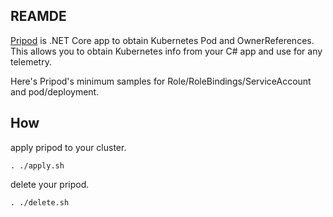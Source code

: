 ## REAMDE

[Pripod](https://github.com/mayuki/Pripod) is .NET Core app to obtain Kubernetes Pod and OwnerReferences.
This allows you to obtain Kubernetes info from your C# app and use for any telemetry.

Here's Pripod's minimum samples for Role/RoleBindings/ServiceAccount and pod/deployment.

## How

apply pripod to your cluster.

```shell
. ./apply.sh
```

delete your pripod.

```shell
. ./delete.sh
```
